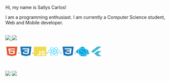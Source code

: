 <div>
  <p>Hi, my name is Sallys Carlos!</p>
  <p>I am a programming enthusiast. I am currently a Computer Science student, Web and Mobile developer.</p>
</div>

<br />

<div>
  <a href="https://github.com/scsSilva">
  <img height="180em" src="https://github-readme-stats.vercel.app/api?username=scsSilva&show_icons=true&theme=radical" />
  <img height="180em" src="https://github-readme-stats.vercel.app/api/top-langs/?username=scsSilva&layout=compact&theme=radical" />
</div>

<br />

<div style="display: inline_block">
  <img align="center" alt="HTML5" height="30" width="40" src="https://raw.githubusercontent.com/devicons/devicon/master/icons/html5/html5-plain.svg" />
  <img align="center" alt="CSS3" height="30" width="40" src="https://raw.githubusercontent.com/devicons/devicon/master/icons/css3/css3-plain.svg" />
  <img align="center" alt="Jaavascript" height="30" width="40" src="https://raw.githubusercontent.com/devicons/devicon/master/icons/javascript/javascript-plain.svg" />
  <img align="center" alt="React" height="30" width="40" src="https://raw.githubusercontent.com/devicons/devicon/master/icons/react/react-original.svg" />
  <img align="center" alt="CSS3" height="30" width="40" src="https://raw.githubusercontent.com/devicons/devicon/master/icons/css3/css3-plain.svg" />
  <img align="center" alt="Dart" height="30" width="40" src="https://raw.githubusercontent.com/devicons/devicon/master/icons/dart/dart-plain.svg" />
  <img align="center" alt="Flutter" height="30" width="40" src="https://raw.githubusercontent.com/devicons/devicon/master/icons/flutter/flutter-plain.svg" />
</div>

<br />

##

<div>
  <a href="https://www.linkedin.com/in/sallyscarlos/" target=_blank><img src="https://img.shields.io/badge/LinkedIn-0077B5?style=for-the-badge&logo=linkedin&logoColor=white"></a>
  <a href="mailto:sallys.carlos93@gmail.com" target=_blank><img src="https://img.shields.io/badge/Gmail-D14836?style=for-the-badge&logo=gmail&logoColor=white"></a>
</div>
